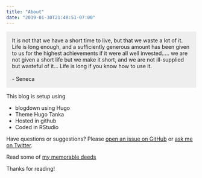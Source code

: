 ```yaml
---
title: "About"
date: "2019-01-30T21:48:51-07:00"
---
```



<p style="background-color:#eee;padding:15px">
It is not that we have a short time to live, but that we waste a lot of it. Life is long enough, and a sufficiently generous amount has been given to us for the highest achievements if it were all well invested..... we are not given a short life but we make it short, and we are not ill-supplied but wasteful of it… Life is long if you know how to use it.
<br><br>
- Seneca
</p>

This blog is setup using 

* blogdown using Hugo
* Theme Hugo Tanka
* Hosted in github
* Coded in RStudio

Have questions or suggestions? Please [open an issue on GitHub](https://github.com/anjesh/anjesh.github.io/issues/new) or [ask me on Twitter](https://twitter.com/anjesh).

Read some of [my memorable deeds](/deeds/)

Thanks for reading!

